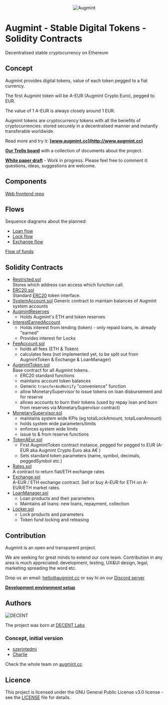 <span style="display:block;text-align:center">![Augmint](http://www.augmint.cc/android-chrome-192x192.png)
</span>

# Augmint - Stable Digital Tokens - Solidity Contracts

Decentralised stable cryptocurrency on Ethereum

## Concept

Augmint provides digital tokens, value of each token pegged to a fiat currency.

The first Augmint token will be A-EUR (Augmint Crypto Euro), pegged to EUR.

The value of 1 A-EUR is always closely around 1 EUR.

Augmint tokens are cryptocurrency tokens with all the benefits of cryptocurrencies: stored securely in a decentralised manner and instantly transferable worldwide.

Read more and try it: **[www.augmint.cc](http://www.augmint.cc)**

**[Our Trello board](https://trello.com/b/RYGAt2so/augmint-documents)** with a collection of documents about the project.

**[White paper draft](http://bit.ly/augmint-wp)** - Work in progress. Please feel free to comment it: questions, ideas, suggestions are welcome.

## Components

[Web frontend repo](https://github.com/Augmint/augmint-web)

## Flows

Sequence diagrams about the planned:

* [Loan flow](docs/loanFlow.png)
* [Lock flow](docs/lockFlow.png)
* [Exchange flow](docs/exchangeFlow.png)

[Flow of funds](https://docs.google.com/drawings/d/13BP5sj-GZ41zdBC2WPIdfLpVJbYia_9Tdw5_g4M4Psg/edit?usp=sharing)

## Solidity Contracts

* [Restricted.sol](./contracts/generic/Owned.sol)  
   Stores which address can access which function call.
* [ERC20.sol](./contracts/generic/ERC20.sol)  
  Standard [ERC20](https://theethereum.wiki/w/index.php/ERC20_Token_Standard) token interface.
* [SystemAccount.sol](./contracts/generic/ERC20.sol)
  Generic contract to maintain balances of Augmint system accounts
* [AugmintReserves](./contracts/AugmintReserves.sol)
    * Holds Augmint's ETH and token reserves
* [InterestEarnedAccount](./contracts/InterestEarnedAccount.sol)
    * Holds interest from lending (token) - only repaid loans, ie. already "earned"
    * Provides interest for Locks
* [FeeAccount.sol](./contracts/FeeAccount.sol)
    * holds all fees (ETH & Token)
    * calculates fees (not implemented yet, to be split out from AugmintToken & Exchange & LoanManager)
* [AugmintToken.sol](./contracts/generic/AugmintToken.sol)  
  Base contract for all Augmint tokens.
    * ERC20 standard functions
    * maintains account token balances
    * Generic `transferAndNotify` "convenience" function
    * allow MonetarySupervisor to issue tokens on loan disbursement and for reserve
    * allows accounts to burn their tokens (used by repay loan and burn from reserves via MonetarySupervisor contract)
* [MonetarySupervisor.sol](./contracts/MonetarySupervisor.sol)
    * maintains system wide KPIs (eg totalLockAmount, totalLoanAmount)
    * holds system wide parameters/limits
    * enforces system wide limits
    * issue to & from reserve functions
* [TokenAEur.sol](./contracts/TokenAEur.sol)
    * First AugmintToken contract instance, pegged for pegged to EUR (A-EUR aka Augmint Crypto Euro aka A€ )
    * Sets standard token parameters (name, symbol, decimals, peggedSymbol etc.)
* [Rates.sol](./contracts/Rates.sol)  
  A contract to return fiat/ETH exchange rates
* [Exchange.sol](./contracts/Exchange.sol)  
  A-EUR / ETH exchange contract. Sell or buy A-EUR for ETH on A-EUR/ETH market rates.
* [LoanManager.sol](./contracts/LoanManager.sol)
    * Loan products and their parameters
    * Maintains all loans: new loans, repayment, collection
* [Locker.sol](./contracts/Lock.sol)
    * Lock products and parameters
    * Token fund locking and releasing

## Contribution

Augmint is an open and transparent project.

We are seeking for great minds to extend our core team. Contribution in any area is much appreciated: development, testing, UX&UI design, legal, marketing spreading the word etc.

Drop us an email: hello@augmint.cc
or say hi on our [Discord server](https://discord.gg/PwDmsnu)

**[Development environment setup](docs/developmentEnvironment.md)**

## Authors

![DECENT](http://www.decent.org/images/logo-voronoi_120x33.png)

The project was born at [DECENT Labs](http://www.decent.org)

### Concept, initial version

* [szerintedmi](https://github.com/szerintedmi)
* [Charlie](https://github.com/krosza)

Check the whole team on [augmint.cc](http://www.augmint.cc)

## Licence

This project is licensed under the GNU General Public License v3.0 license - see the [LICENSE](LICENSE) file for details.
